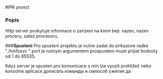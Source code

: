 #IPK proect

### **Popis**
Http server poskytuje informace o zarizeni na krem beji: nazev, nazev proceru,
zatez procesoru.

###**Spusteni**
Pro spusteni projektu je nutne zadat do prikazove radke "./hinfosvc <port>"
port je nutnym argumentem prospusteni muze prijiat hodnoty od 1 do 65535.

Kdyz server je spusten pro komunicace s nim lze vyuzit prohlížeč nebo konsolne aplicace 
дописать команды и смпособ ужития да  
